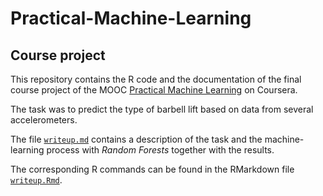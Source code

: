 # Practical-Machine-Learning
## Course project


This repository contains the R code and the documentation of the final course project of the MOOC [Practical Machine Learning](https://www.coursera.org/course/predmachlearn) on Coursera.

The task was to predict the type of barbell lift based on data from several accelerometers.

The file [`writeup.md`](https://github.com/hohenstein/machine-learning/blob/master/writeup.md) contains a description of the task and the machine-learning process with *Random Forests* together with the results.

The corresponding R commands can be found in the RMarkdown file [`writeup.Rmd`](https://github.com/hohenstein/machine-learning/blob/master/writeup.Rmd).
